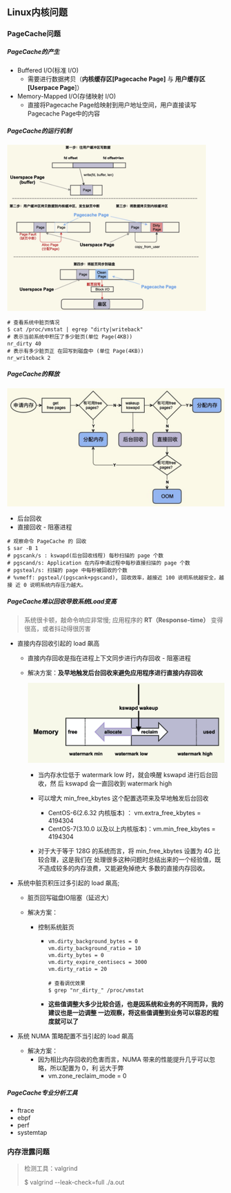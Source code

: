 ## Linux内核问题



### PageCache问题

##### PageCache的产生

- Buffered I/O(标准 I/O)
  - 需要进行数据拷贝（**内核缓存区[Pagecache Page]** 与 **用户缓存区[Userpace Page**]）
- Memory-Mapped I/O(存储映射 I/O)
  - 直接将Pagecache Page给映射到用户地址空间，用户直接读写Pagecache Page中的内容



##### PageCache的运行机制

<img src="assets/image-20211230205148724.png" alt="image-20211230205148724" style="zoom:45%;" />

```shell
# 查看系统中脏页情况
$ cat /proc/vmstat | egrep "dirty|writeback"
# 表示当前系统中积压了多少脏页(单位 Page(4KB))
nr_dirty 40
# 表示有多少脏页正 在回写到磁盘中 (单位 Page(4KB))
nr_writeback 2
```



##### PageCache的释放

<img src="assets/image-20211230205323865.png" alt="image-20211230205323865" style="zoom:50%;" />

- 后台回收
- 直接回收 - 阻塞进程

```shell
# 观察命令 PageCache 的 回收
$ sar -B 1
# pgscank/s : kswapd(后台回收线程) 每秒扫描的 page 个数
# pgscand/s: Application 在内存申请过程中每秒直接扫描的 page 个数
# pgsteal/s: 扫描的 page 中每秒被回收的个数
# %vmeff: pgsteal/(pgscank+pgscand), 回收效率，越接近 100 说明系统越安全，越接 近 0 说明系统内存压力越大。
```



##### PageCache难以回收导致系统Load变高

> 系统很卡顿，敲命令响应非常慢; 应用程序的 **RT（Response-time）** 变得很高，或者抖动得很厉害

- 直接内存回收引起的 load 飙高

  - 直接内存回收是指在进程上下文同步进行内存回收 - 阻塞进程

  - 解决方案：**及早地触发后台回收来避免应用程序进行直接内存回收**

    <img src="assets/image-20211230210410058.png" />

    - 当内存水位低于 watermark low 时，就会唤醒 kswapd 进行后台回收，然 后 kswapd 会一直回收到 watermark high

    - 可以增大 min_free_kbytes 这个配置选项来及早地触发后台回收
      - CentOS-6(2.6.32 内核版本)  ： vm.extra_free_kbytes = 4194304
      - CentOS-7(3.10.0 以及以上内核版本)：vm.min_free_kbytes = 4194304
    - 对于大于等于 128G 的系统而言，将 min_free_kbytes 设置为 4G 比较合理，这是我们在 处理很多这种问题时总结出来的一个经验值，既不造成较多的内存浪费，又能避免掉绝大 多数的直接内存回收。

- 系统中脏页积压过多引起的 load 飙高;

  - 脏页回写磁盘IO阻塞（延迟大）

  - 解决方案：

    - 控制系统脏页

      - ```shell
        vm.dirty_background_bytes = 0 
        vm.dirty_background_ratio = 10 
        vm.dirty_bytes = 0 
        vm.dirty_expire_centisecs = 3000 
        vm.dirty_ratio = 20
        
        # 查看调优效果
        $ grep "nr_dirty_" /proc/vmstat
        ```

      - **这些值调整大多少比较合适，也是因系统和业务的不同而异，我的建议也是一边调整 一边观察，将这些值调整到业务可以容忍的程度就可以了**

- 系统 NUMA 策略配置不当引起的 load 飙高

  - 解决方案：
    - 因为相比内存回收的危害而言，NUMA 带来的性能提升几乎可以忽略，所以配置为 0，利 远大于弊
      - vm.zone_reclaim_mode = 0



##### PageCache专业分析工具

- ftrace
- ebpf
- perf
- systemtap



### 内存泄露问题

> 检测工具：valgrind
>
> $ valgrind --leak-check=full ./a.out